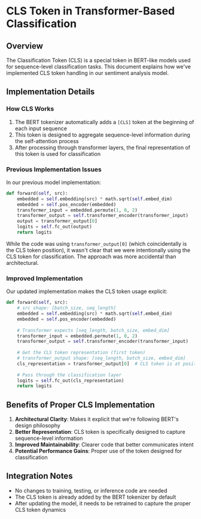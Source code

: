 # CLS Token in Transformer-Based Classification

## Overview

The Classification Token (CLS) is a special token in BERT-like models used for sequence-level classification tasks. This document explains how we've implemented CLS token handling in our sentiment analysis model.

## Implementation Details

### How CLS Works

1. The BERT tokenizer automatically adds a `[CLS]` token at the beginning of each input sequence
2. This token is designed to aggregate sequence-level information during the self-attention process
3. After processing through transformer layers, the final representation of this token is used for classification

### Previous Implementation Issues

In our previous model implementation:

```python
def forward(self, src):
    embedded = self.embedding(src) * math.sqrt(self.embed_dim)
    embedded = self.pos_encoder(embedded)
    transformer_input = embedded.permute(1, 0, 2)
    transformer_output = self.transformer_encoder(transformer_input)
    output = transformer_output[0]
    logits = self.fc_out(output)
    return logits
```

While the code was using `transformer_output[0]` (which coincidentally is the CLS token position), it wasn't clear that we were intentionally using the CLS token for classification. The approach was more accidental than architectural.

### Improved Implementation

Our updated implementation makes the CLS token usage explicit:

```python
def forward(self, src):
    # src shape: [batch_size, seq_length]
    embedded = self.embedding(src) * math.sqrt(self.embed_dim)
    embedded = self.pos_encoder(embedded)
    
    # Transformer expects [seq_length, batch_size, embed_dim]
    transformer_input = embedded.permute(1, 0, 2)
    transformer_output = self.transformer_encoder(transformer_input)
    
    # Get the CLS token representation (first token)
    # transformer_output shape: [seq_length, batch_size, embed_dim]
    cls_representation = transformer_output[0]  # CLS token is at position 0
    
    # Pass through the classification layer
    logits = self.fc_out(cls_representation)
    return logits
```

## Benefits of Proper CLS Implementation

1. **Architectural Clarity**: Makes it explicit that we're following BERT's design philosophy
2. **Better Representation**: CLS token is specifically designed to capture sequence-level information
3. **Improved Maintainability**: Clearer code that better communicates intent
4. **Potential Performance Gains**: Proper use of the token designed for classification

## Integration Notes

- No changes to training, testing, or inference code are needed
- The CLS token is already added by the BERT tokenizer by default
- After updating the model, it needs to be retrained to capture the proper CLS token dynamics
